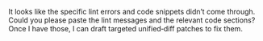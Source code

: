 It looks like the specific lint errors and code snippets didn’t come through. Could you please paste the lint messages and the relevant code sections? Once I have those, I can draft targeted unified‑diff patches to fix them.